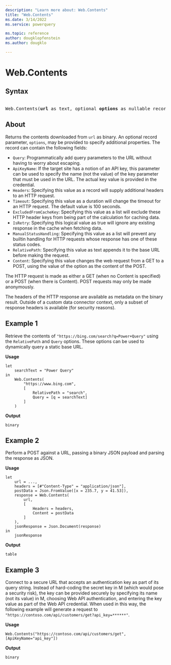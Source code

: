 ```yaml
---
description: "Learn more about: Web.Contents"
title: "Web.Contents"
ms.date: 3/14/2022
ms.service: powerquery

ms.topic: reference
author: dougklopfenstein
ms.author: dougklo

---
```

# Web.Contents

## Syntax

<pre> 
Web.Contents(<b>url</b> as text, optional <b>options</b> as nullable record) as binary
</pre>
  
## About

Returns the contents downloaded from `url` as binary. An optional record parameter, `options`, may be provided to specify additional properties. The record can contain the following fields:

* `Query`: Programmatically add query parameters to the URL without having to worry about escaping.
* `ApiKeyName`: If the target site has a notion of an API key, this parameter can be used to specify the name (not the value) of the key parameter that must be used in the URL. The actual key value is provided in the credential.
* `Headers`: Specifying this value as a record will supply additional headers to an HTTP request.
* `Timeout`: Specifying this value as a duration will change the timeout for an HTTP request. The default value is 100 seconds.
* `ExcludedFromCacheKey`: Specifying this value as a list will exclude these HTTP header keys from being part of the calculation for caching data.
* `IsRetry`: Specifying this logical value as true will ignore any existing response in the cache when fetching data.
* `ManualStatusHandling`: Specifying this value as a list will prevent any builtin handling for HTTP requests whose response has one of these status codes.
* `RelativePath`: Specifying this value as text appends it to the base URL before making the request.
* `Content`: Specifying this value changes the web request from a GET to a POST, using the value of the option as the content of the POST.

The HTTP request is made as either a GET (when no Content is specified) or a POST (when there is Content). POST requests may only be made anonymously.

The headers of the HTTP response are available as metadata on the binary result. Outside of a custom data connector context, only a subset of response headers is available (for security reasons).

## Example 1

Retrieve the contents of `"https://bing.com/search?q=Power+Query"` using the `RelativePath` and `Query` options. These options can be used to dynamically query a static base URL.

**Usage**

```powerquery-m
let
    searchText = "Power Query"
in
    Web.Contents(
        "https://www.bing.com",
        [
            RelativePath = "search",
            Query = [q = searchText]
        ]
    )
```

**Output**

`binary`

## Example 2

Perform a POST against a URL, passing a binary JSON payload and parsing the response as JSON.

**Usage**

```powerquery-m
let
    url = ...,
    headers = [#"Content-Type" = "application/json"],
    postData = Json.FromValue([x = 235.7, y = 41.53]),
    response = Web.Contents(
        url,
        [
            Headers = headers,
            Content = postData
        ]
    ),
    jsonResponse = Json.Document(response)
in
    jsonResponse
```

**Output**

`table`

## Example 3

Connect to a secure URL that accepts an authentication key as part of its query string. Instead of hard-coding the secret key in M (which would pose a security risk), the key can be provided securely by specifying its name (not its value) in M, choosing Web API authentication, and entering the key value as part of the Web API credential. When used in this way, the following example will generate a request to `"https://contoso.com/api/customers/get?api_key=******"`.

**Usage**

``` powerquery-m
Web.Contents("https://contoso.com/api/customers/get", [ApiKeyName="api_key"])
```

**Output**

`binary`
